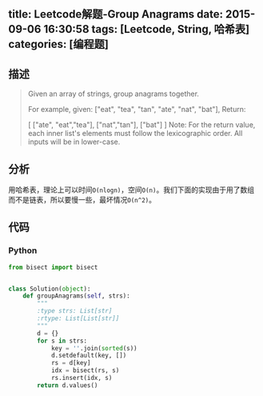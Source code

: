 title: Leetcode解题-Group Anagrams
date: 2015-09-06 16:30:58
tags: [Leetcode, String, 哈希表]
categories: [编程题]
---

## 描述
> Given an array of strings, group anagrams together.
>
> For example, given: ["eat", "tea", "tan", "ate", "nat", "bat"], 
> Return:
>
> [
>   ["ate", "eat","tea"],
>   ["nat","tan"],
>   ["bat"]
> ]
> Note:
> For the return value, each inner list's elements must follow the lexicographic order.
> All inputs will be in lower-case.

## 分析
用哈希表，理论上可以时间`O(nlogn)`，空间`O(n)`。我们下面的实现由于用了数组而不是链表，所以要慢一些，最坏情况`O(n^2)`。

## 代码
### Python
```python
from bisect import bisect


class Solution(object):
    def groupAnagrams(self, strs):
        """
        :type strs: List[str]
        :rtype: List[List[str]]
        """
        d = {}
        for s in strs:
            key = ''.join(sorted(s))
            d.setdefault(key, [])
            rs = d[key]
            idx = bisect(rs, s)
            rs.insert(idx, s)
        return d.values()
```
